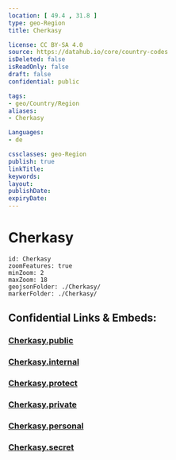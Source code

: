```yaml
---
location: [ 49.4 , 31.8 ] 
type: geo-Region
title: Cherkasy

license: CC BY-SA 4.0
source: https://datahub.io/core/country-codes
isDeleted: false
isReadOnly: false
draft: false
confidential: public

tags:
- geo/Country/Region
aliases:
- Cherkasy

Languages:
- de

cssclasses: geo-Region
publish: true
linkTitle: 
keywords: 
layout: 
publishDate: 
expiryDate: 
---
```


# Cherkasy

```leaflet
id: Cherkasy
zoomFeatures: true 
minZoom: 2 
maxZoom: 18
geojsonFolder: ./Cherkasy/
markerFolder: ./Cherkasy/
```


## Confidential Links & Embeds: 

### [Cherkasy.public](/_public/\Earth\Continent\Europe\Europe~East\Ukraine\Regions~UkraineCherkasy.public.md) 

### [Cherkasy.internal](/_internal/\Earth\Continent\Europe\Europe~East\Ukraine\Regions~UkraineCherkasy.internal.md) 

### [Cherkasy.protect](/_protect/\Earth\Continent\Europe\Europe~East\Ukraine\Regions~UkraineCherkasy.protect.md) 

### [Cherkasy.private](/_private/\Earth\Continent\Europe\Europe~East\Ukraine\Regions~UkraineCherkasy.private.md) 

### [Cherkasy.personal](/_personal/\Earth\Continent\Europe\Europe~East\Ukraine\Regions~UkraineCherkasy.personal.md) 

### [Cherkasy.secret](/_secret/\Earth\Continent\Europe\Europe~East\Ukraine\Regions~UkraineCherkasy.secret.md)

